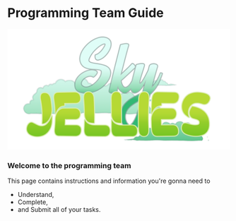 # Programming Team Guide
![Sky Jellies](images/Logo_Billy_Cropped.png "Sky Jellies")

### Welcome to the programming team

This page contains instructions and information you're gonna need to 
- Understand,
- Complete,
- and Submit all of your tasks.